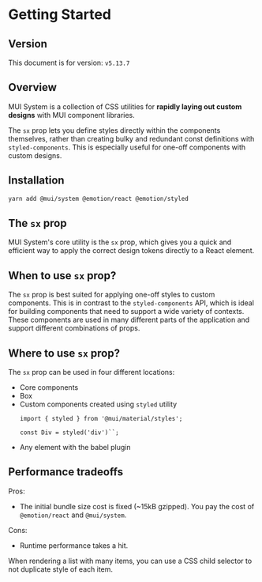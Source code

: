 # Getting Started

## Version

This document is for version: `v5.13.7`


## Overview

MUI System is a collection of CSS utilities for **rapidly laying out custom designs** with MUI component libraries.

The `sx` prop lets you define styles directly within the components themselves, rather than creating bulky and redundant const definitions with `styled-components`. This is especially useful for one-off components with custom designs.


## Installation

```bash
yarn add @mui/system @emotion/react @emotion/styled
```


## The `sx` prop

MUI System's core utility is the `sx` prop, which gives you a quick and efficient way to apply the correct design tokens directly to a React element.


## When to use `sx` prop?

The `sx` prop is best suited for applying one-off styles to custom components. This is in contrast to the `styled-components` API, which is ideal for building components that need to support a wide variety of contexts. These components are used in many different parts of the application and support different combinations of props.


## Where to use `sx` prop?

The `sx` prop can be used in four different locations:

- Core components
- Box
- Custom components created using `styled` utility
  ```tsx
  import { styled } from '@mui/material/styles';

  const Div = styled('div')``;
  ```
- Any element with the babel plugin


## Performance tradeoffs

Pros:

- The initial bundle size cost is fixed (~15kB gzipped). You pay the cost of `@emotion/react` and `@mui/system`.

Cons:

- Runtime performance takes a hit.

When rendering a list with many items, you can use a CSS child selector to not duplicate style of each item.